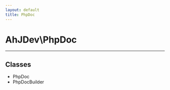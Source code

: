 ```yaml
---
layout: default
title: PhpDoc
---
```

<h1>AhJDev\PhpDoc</h1>
<hr>
<div class="context"><h2>Classes</h2><ul><li>PhpDoc</li><li>PhpDocBuilder</li></ul></div>
